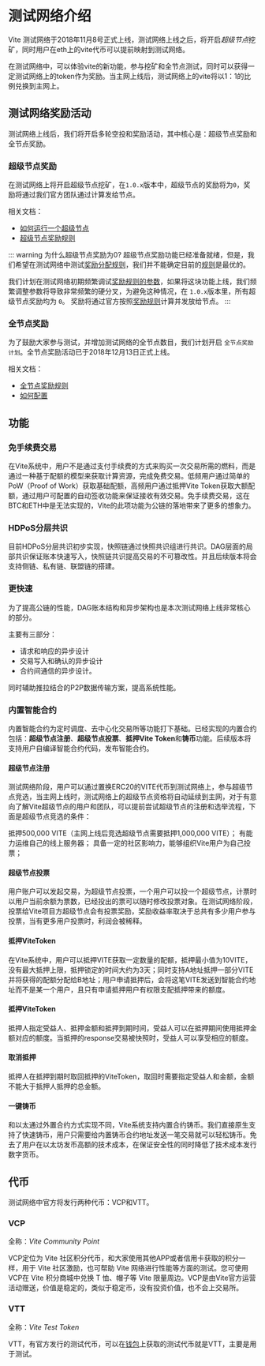 # 测试网络介绍

Vite 测试网络于2018年11月8号正式上线，测试网络上线之后，将开启*超级节点*挖矿，同时用户在eth上的vite代币可以提前映射到测试网络。

在测试网络中，可以体验vite的新功能，参与挖矿和全节点测试，同时可以获得一定测试网络上的token作为奖励。当主网上线后，测试网络上的vite将以1：1的比例兑换到主网上。

## 测试网络奖励活动

测试网络上线后，我们将开启多轮空投和奖励活动，其中核心是：超级节点奖励和全节点奖励。

### 超级节点奖励

在测试网络上将开启超级节点挖矿，在`1.0.x`版本中，超级节点的奖励将为`0`，奖励将通过我们官方团队通过计算发给节点。

相关文档：

* [如何运行一个超级节点][sbp-manage]
* [超级节点奖励规则][sbp-reward]

::: warning 为什么超级节点奖励为0?
超级节点奖励功能已经准备就绪，但是，我们希望在测试网络中测试[奖励分配规则][sbp-reward]，我们并不能确定目前的[规则][sbp-reward]是最优的。

我们计划在测试网络初期频繁调试[奖励规则的参数][sbp-reward]，如果将这块功能上线，我们频繁调整参数将导致非常频繁的硬分叉，为避免这种情况，在 `1.0.x`版本里，所有超级节点奖励均为 `0`。
奖励将通过官方按照[奖励规则][sbp-reward]计算并发放给节点。
:::

### 全节点奖励

为了鼓励大家参与测试，并增加测试网络的全节点数目，我们计划开启 `全节点奖励计划`。全节点奖励活动已于2018年12月13日正式上线。

相关文档：

* [全节点奖励规则][fullnode-reward]
* [如何配置](../node/install.md#全节点奖励配置)

## 功能

### 免手续费交易

在Vite系统中，用户不是通过支付手续费的方式来购买一次交易所需的燃料，而是通过一种基于配额的模型来获取计算资源，完成免费交易。低频用户通过简单的PoW（Proof of Work）获取基础配额，高频用户通过抵押Vite Token获取大额配额，通过用户可配置的自动签收功能来保证接收有效交易。免手续费交易，这在BTC和ETH中是无法实现的，Vite的此项功能为公链的落地带来了更多的想象力。

### HDPoS分层共识

目前HDPoS分层共识初步实现，快照链通过快照共识组进行共识。DAG层面的局部共识保证账本快速写入，快照链共识提高交易的不可篡改性。并且后续版本将会支持侧链、私有链、联盟链的搭建。

### 更快速

为了提高公链的性能，DAG账本结构和异步架构也是本次测试网络上线非常核心的部分。

主要有三部分：

* 请求和响应的异步设计
* 交易写入和确认的异步设计
* 合约间通信的异步设计。

同时辅助推拉结合的P2P数据传输方案，提高系统性能。

### 内置智能合约

内置智能合约为定时调度、去中心化交易所等功能打下基础。已经实现的内置合约包括：**超级节点注册**、**超级节点投票**、**抵押Vite Token**和**铸币**功能。后续版本将支持用户自编译智能合约代码，发布智能合约。

#### 超级节点注册

测试网络阶段，用户可以通过置换ERC20的VITE代币到测试网络上，参与超级节点竞选，当主网上线时，测试网络上的超级节点资格将自动延续到主网，对于有意向了解Vite超级节点的用户和团队，可以提前尝试超级节点的注册和选举流程，下面是超级节点竞选的条件：

抵押500,000 VITE（主网上线后竞选超级节点需要抵押1,000,000 VITE）；
有能力运维自己的线上服务器；
具备一定的社区影响力，能够组织Vite用户为自己投票；

#### 超级节点投票

用户账户可以发起交易，为超级节点投票，一个用户可以投一个超级节点，计票时以用户当前余额为票数，已经投出的票可以随时修改投票对象。在测试网络阶段，投票给Vite项目方超级节点会有投票奖励，奖励收益率取决于总共有多少用户参与投票，当有更多用户投票时，利润会被稀释。

#### 抵押ViteToken

在Vite系统中，用户可以抵押VITE获取一定数量的配额，抵押最小值为10VITE，没有最大抵押上限，抵押锁定的时间大约为3天；同时支持A地址抵押一部分VITE并将获得的配额分配给B地址；用户申请抵押后，会将这笔VITE发送到智能合约地址而不是某一个用户，且只有申请抵押用户有权限支配抵押带来的额度。

#### 抵押ViteToken

抵押人指定受益人、抵押金额和抵押到期时间，受益人可以在抵押期间使用抵押金额对应的额度。当抵押的response交易被快照时，受益人可以享受相应的额度。

#### 取消抵押

抵押人在抵押到期时取回抵押的ViteToken，取回时需要指定受益人和金额，金额不能大于抵押人抵押的总金额。

#### 一键铸币

和以太通过外置合约方式实现不同，Vite系统支持内置合约铸币。我们直接原生支持了快速铸币，用户只需要给内置铸币合约地址发送一笔交易就可以轻松铸币。免去了用户在以太坊发币高额的技术成本，在保证安全性的同时降低了技术成本发行数字货币。

## 代币

测试网络中官方将发行两种代币：VCP和VTT。

### VCP

全称：*Vite Community Point*

VCP定位为 Vite 社区积分代币，和大家使用其他APP或者信用卡获取的积分一样，用于 Vite 社区激励，也可帮助 Vite 网络进行性能等方面的测试。您可使用 VCP在 Vite 积分商城中兑换 T 恤、帽子等 Vite 限量周边。VCP是由Vite官方运营活动赠送，价值是稳定的，类似于稳定币，没有投资价值，也不会上交易所。

### VTT

全称：*Vite Test Token*

VTT，有官方发行的测试代币，可以在[钱包][web-wallet]上获取的测试代币就是VTT，主要是用于测试。

[sbp-reward]: <../rule/sbp.html#出块奖励>
[fullnode-reward]: <../rule/fullnode.html>
[sbp-manage]: <../node/sbp.html>
[web-wallet]: <https://wallet.vite.net>


